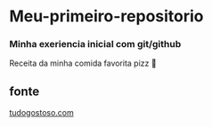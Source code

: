 # Meu-primeiro-repositorio

### Minha exeriencia inicial com git/github

Receita da minha comida favorita pizz 🍕

## fonte
[tudogostoso.com](https://www.tudogostoso.com.br/receita/490-massa-de-pizza.html)
